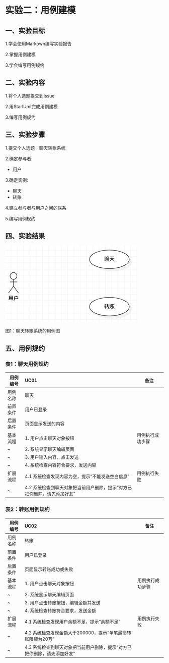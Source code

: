 # 实验二：用例建模

## 一、实验目标

1.学会使用Markown编写实验报告

2.掌握用例建模

3.学会编写用例规约

## 二、实验内容

1.将个人选题提交到Issue

2.用StarlUml完成用例建模

3.编写用例规约

## 三、实验步骤

1.提交个人选题：聊天转账系统

2.确定参与者:

  - 用户

3.确定实例:

  - 聊天
  - 转账

4.建立参与者与用户之间的联系

5.编写用例规约


## 四、实验结果

![用例图](./lab2_UseCaseDiagram1.jpg)

图1：聊天转账系统的用例图

## 五、用例规约
### 表1：聊天用例规约  

用例编号  | UC01 | 备注  
-|:-|-  
用例名称  | 聊天 |   
前置条件  | 用户已登录 |    
后置条件  | 页面显示发送的内容 |    
基本流程  | 1. 用户点击聊天对象按钮 |  用例执行成功步骤  
~| 2. 系统显示聊天编辑页面 |
~| 3. 用户输入内容，点击发送 |   
~| 4. 系统检查内容符合要求，发送内容 |
扩展流程  | 4.1 系统检查发现内容为空，提示“不能发送空白信息” | 用例执行失败
~| 4.2 系统检查到聊天对象把当前用户删除，提示“对方已把你删除，请先添加好友” |

### 表2：转账用例规约  

用例编号  | UC02 | 备注  
-|:-|-  
用例名称  | 转账 |   
前置条件  | 用户已登录 |    
后置条件  | 页面显示转账成功或失败 |    
基本流程  | 1. 用户点击聊天对象按钮 |  用例执行成功步骤  
~| 2. 系统显示聊天编辑页面 |
~| 3. 用户点击转账按钮，编辑金额并发送 |   
~| 4. 系统检查转账符合要求，发送金额 |
扩展流程  | 4.1 系统检查发现用户余额不足，提示“余额不足” | 用例执行失败
~| 4.2 系统检查发现金额大于200000，提示“单笔最高转账限额为20万” |
~| 4.3 系统检查到聊天对象把当前用户删除，提示“对方已把你删除，请先添加好友” |
